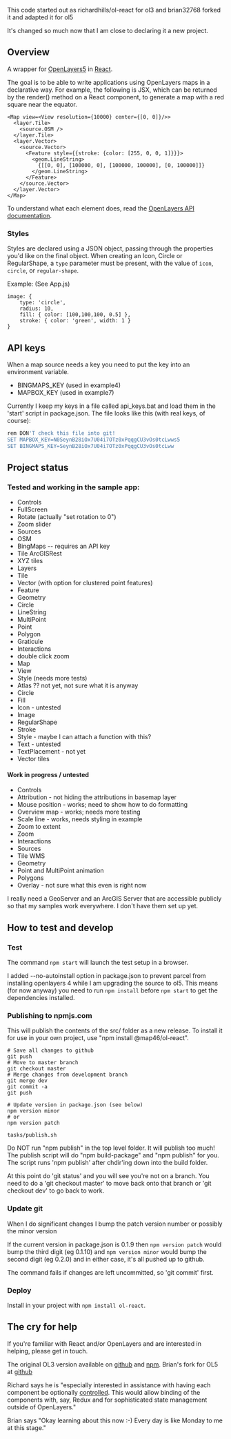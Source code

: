 This code started out as richardhills/ol-react for ol3
and brian32768 forked it and adapted it for ol5

It's changed so much now that I am close to declaring it a new project.

## Overview

A wrapper for [OpenLayers5](http://openlayers.org/) in [React](https://reactjs.org/).

The goal is to be able to write applications using OpenLayers maps in a declarative way. For example, the following is JSX, which can be returned by the render() method on a React component, to generate a map with a red square near the equator.

    <Map view=<View resolution={10000} center={[0, 0]}/>>
      <layer.Tile>
        <source.OSM />
      </layer.Tile>
      <layer.Vector>
        <source.Vector>
          <Feature style={{stroke: {color: [255, 0, 0, 1]}}}>
            <geom.LineString>
              {[[0, 0], [100000, 0], [100000, 100000], [0, 100000]]}
            </geom.LineString>
          </Feature>
        </source.Vector>
      </layer.Vector>
    </Map>

To understand what each element does, read the [OpenLayers API documentation](http://openlayers.org/en/latest/apidoc/).

### Styles

Styles are declared using a JSON object, passing through the properties you'd like on the final object.
When creating an Icon, Circle or RegularShape, a `type` parameter must be present, with the value of `icon`, `circle`, or `regular-shape`.

Example: (See App.js)
```
image: {
    type: 'circle',
    radius: 10,
    fill: { color: [100,100,100, 0.5] },
    stroke: { color: 'green', width: 1 }
}
```
## API keys

When a map source needs a key you need to put the
key into an environment variable.

* BINGMAPS_KEY (used in example4)
* MAPBOX_KEY (used in example7)

Currently I keep my keys in a file called api_keys.bat and load them in the 'start' script
in package.json. The file looks like this (with real keys, of course):

````bash
rem DON'T check this file into git!
SET MAPBOX_KEY=N0SeynB28iOx7U04i7OTz0xPqqgCU3vOs0tcLwws5
SET BINGMAPS_KEY=SeynB28iOx7U04i7OTz0xPqqgCU3vOs0tcLww
````

## Project status

### Tested and working in the sample app:
* Controls
 * FullScreen
 * Rotate (actually "set rotation to 0")
 * Zoom slider
* Sources
 * OSM
 * BingMaps -- requires an API key
 * Tile ArcGISRest
 * XYZ tiles
* Layers
 * Tile
 * Vector (with option for clustered point features)
* Feature
* Geometry
 * Circle
 * LineString
 * MultiPoint
 * Point
 * Polygon
* Graticule
* Interactions
 * double click zoom
* Map
* View
* Style (needs more tests)
 * Atlas ?? not yet, not sure what it is anyway
 * Circle
 * Fill
 * Icon - untested
 * Image
 * RegularShape
 * Stroke
 * Style - maybe I can attach a function with this?
 * Text - untested
 * TextPlacement - not yet
* Vector tiles

#### Work in progress / untested
* Controls
 * Attribution - not hiding the attributions in basemap layer
 * Mouse position - works; need to show how to do formatting
 * Overview map - works; needs more testing
 * Scale line - works, needs styling in example
 * Zoom to extent
 * Zoom
* Interactions
* Sources
 * Tile WMS
* Geometry
 * Point and MultiPoint animation
 * Polygons
* Overlay - not sure what this even is right now

I really need a GeoServer and an ArcGIS Server that are
accessible publicly so that my samples work everywhere. I don't
have them set up yet. 

## How to test and develop

### Test
The command `npm start` will launch the test setup in a browser.

I added --no-autoinstall option in package.json to prevent parcel from installing openlayers 4 while I am upgrading the source to ol5. This means (for now anyway) you need to run `npm install` before `npm start` to get the dependencies installed.

### Publishing to npmjs.com

This will publish the contents of the src/ folder as a new release.
To install it for use in your own project, use "npm install @map46/ol-react".

    # Save all changes to github
    git push
    # Move to master branch
    git checkout master
    # Merge changes from development branch
    git merge dev
    git commit -a
    git push

    # Update version in package.json (see below)
    npm version minor
    # or
    npm version patch

    tasks/publish.sh

Do NOT run "npm publish" in the top level folder. It will publish too much!
The publish script will do "npm build-package" and "npm publish" for you.
The script runs 'npm publish' after chdir'ing down into the build folder.

At this point do 'git status' and you will see you're not on a branch.
You need to do a 'git checkout master' to move back onto that branch or 'git checkout dev' to go back to work.

### Update git

When I do significant changes I bump the patch version number or possibly the minor version

If the current version in package.json is 0.1.9 then
````npm version patch```` would bump the third digit (eg 0.1.10)
and
````npm version minor```` would bump the second digit (eg 0.2.0)
and in either case, it's all pushed up to github.

The command fails if changes are left uncommitted, so 'git commit' first.

### Deploy

Install in your project with ````npm install ol-react````.

## The cry for help

If you're familiar with React and/or OpenLayers and are interested in helping, please get in touch.

The original OL3 version available on [github](https://github.com/richardhills/ol-react) and [npm](https://www.npmjs.com/package/ol-react).
Brian's fork for OL5 at [github](https://github.com/brian32768/ol-react)

Richard says he is "especially interested in assistance with having each component be optionally [controlled](https://facebook.github.io/react/docs/forms.html#controlled-components). This would allow binding of the components with, say, Redux and for sophisticated state management outside of OpenLayers."

Brian says "Okay learning about this now :-) Every day is like Monday to me at this stage."

